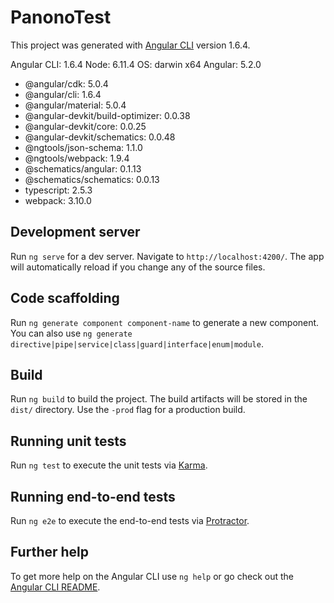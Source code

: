 # PanonoTest

This project was generated with [Angular CLI](https://github.com/angular/angular-cli) version 1.6.4.
  
Angular CLI: 1.6.4
Node: 6.11.4
OS: darwin x64
Angular: 5.2.0


- @angular/cdk: 5.0.4
- @angular/cli: 1.6.4
- @angular/material: 5.0.4
- @angular-devkit/build-optimizer: 0.0.38
- @angular-devkit/core: 0.0.25
- @angular-devkit/schematics: 0.0.48
- @ngtools/json-schema: 1.1.0
- @ngtools/webpack: 1.9.4
- @schematics/angular: 0.1.13
- @schematics/schematics: 0.0.13
- typescript: 2.5.3
- webpack: 3.10.0

## Development server

Run `ng serve` for a dev server. Navigate to `http://localhost:4200/`. The app will automatically reload if you change any of the source files.

## Code scaffolding

Run `ng generate component component-name` to generate a new component. You can also use `ng generate directive|pipe|service|class|guard|interface|enum|module`.

## Build

Run `ng build` to build the project. The build artifacts will be stored in the `dist/` directory. Use the `-prod` flag for a production build.

## Running unit tests

Run `ng test` to execute the unit tests via [Karma](https://karma-runner.github.io).

## Running end-to-end tests

Run `ng e2e` to execute the end-to-end tests via [Protractor](http://www.protractortest.org/).

## Further help

To get more help on the Angular CLI use `ng help` or go check out the [Angular CLI README](https://github.com/angular/angular-cli/blob/master/README.md).
